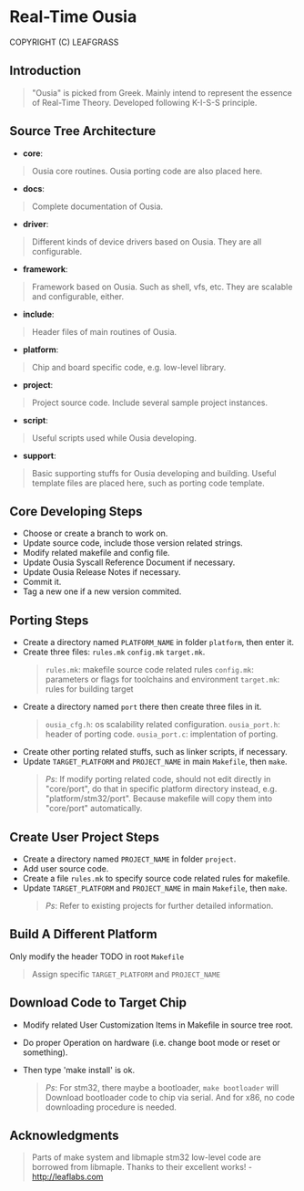 Real-Time Ousia
===============
COPYRIGHT (C) LEAFGRASS


Introduction
------------
> "Ousia" is picked from Greek.
> Mainly intend to represent the essence of Real-Time Theory.
> Developed following K-I-S-S principle.


Source Tree Architecture
------------------------
- **core**:
>	Ousia core routines. Ousia porting code are also placed here.
- **docs**:
>	Complete documentation of Ousia.
- **driver**:
>	Different kinds of device drivers based on Ousia.
>	They are all configurable.
- **framework**:
>	Framework based on Ousia. Such as shell, vfs, etc.
>	They are scalable and configurable, either.
- **include**:
>	Header files of main routines of Ousia.
- **platform**:
>	Chip and board specific code, e.g. low-level library.
- **project**:
>	Project source code. Include several sample project instances.
- **script**:
>	Useful scripts used while Ousia developing.
- **support**:
>	Basic supporting stuffs for Ousia developing and building.
>	Useful template files are placed here, such as porting code template.


Core Developing Steps
---------------------
-	Choose or create a branch to work on.
-	Update source code, include those version related strings.
-	Modify related makefile and config file.
-	Update Ousia Syscall Reference Document if necessary.
-	Update Ousia Release Notes if necessary.
-	Commit it.
-	Tag a new one if a new version commited.


Porting Steps
-------------
-	Create a directory named `PLATFORM_NAME` in folder `platform`, then enter it.
-	Create three files: `rules.mk` `config.mk` `target.mk`.
	> `rules.mk`: makefile source code related rules
	> `config.mk`: parameters or flags for toolchains and environment
	> `target.mk`: rules for building target
-	Create a directory named `port` there then create three files in it.
	> `ousia_cfg.h`: os scalability related configuration.
	> `ousia_port.h`: header of porting code.
	> `ousia_port.c`: implentation of porting.
-	Create other porting related stuffs, such as linker scripts, if necessary.
-	Update `TARGET_PLATFORM` and `PROJECT_NAME` in main `Makefile`, then `make`.
	>	
	> _Ps_: If modify porting related code, should not edit directly in "core/port",
	> do that in specific platform directory instead, e.g. "platform/stm32/port".
	> Because makefile will copy them into "core/port" automatically.


Create User Project Steps
-------------------------
-	Create a directory named `PROJECT_NAME` in folder `project`.
-	Add user source code.
-	Create a file `rules.mk` to specify source code related rules for makefile.
-	Update `TARGET_PLATFORM` and `PROJECT_NAME` in main `Makefile`, then `make`.
	>
	> _Ps_: Refer to existing projects for further detailed information.


Build A Different Platform
--------------------------
Only modify the header TODO in root `Makefile`
>	Assign specific `TARGET_PLATFORM` and `PROJECT_NAME`


Download Code to Target Chip
----------------------------
-	Modify related User Customization Items in Makefile in source tree root.
-	Do proper Operation on hardware (i.e. change boot mode or reset or something).
-	Then type 'make install' is ok.

	> _Ps_: For stm32, there maybe a bootloader, `make bootloader` will Download
	> bootloader code to chip via serial. And for x86, no code downloading procedure
	> is needed.


Acknowledgments
---------------
>	Parts of make system and libmaple stm32 low-level code are borrowed from libmaple.
>	Thanks to their excellent works! - <http://leaflabs.com>

